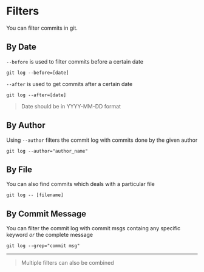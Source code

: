 # Filters

You can filter commits in git.

## By Date

`--before` is used to filter commits before a certain date
```
git log --before=[date]
```
`--after` is used to get commits after a certain date
```
git log --after=[date]
```
> Date should be in YYYY-MM-DD format

## By Author

Using `--author` filters the commit log with commits done by the given author

```
git log --author="author_name"
```

## By File

You can also find commits which deals with a particular file

```
git log -- [filename]
```

## By Commit Message

You can filter the commit log with commit msgs containg any specific keyword _or_ the complete message

```
git log --grep="commit msg"
```
---

> Multiple filters can also be combined
